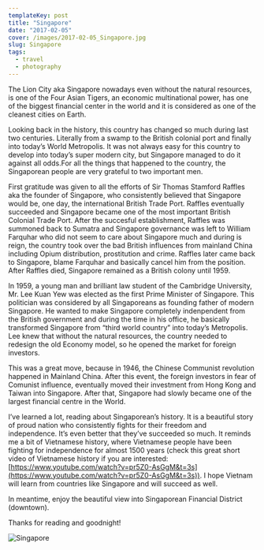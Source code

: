```yaml
---
templateKey: post
title: "Singapore"
date: "2017-02-05"
cover: /images/2017-02-05_Singapore.jpg
slug: Singapore
tags:
  - travel
  - photography
---
```


The Lion City aka Singapore nowadays even without the natural resources, is one of the Four Asian Tigers, an economic multinational power, has one of the biggest financial center in the world and it is considered as one of the cleanest cities on Earth.

Looking back in the history, this country has changed so much during last two centuries. Literally from a swamp to the British colonial port and finally into today’s World Metropolis. It was not always easy for this country to develop into today’s super modern city, but Singapore managed to do it against all odds.For all the things that happened to the country, the Singaporean people are very grateful to two important men.

First gratitude was given to all the efforts of Sir Thomas Stamford Raffles aka the founder of Singapore, who consistently believed that Singapore would be, one day, the international British Trade Port. Raffles eventually succeeded and Singapore became one of the most important British Colonial Trade Port. After the succesful establishment, Raffles was summoned back to Sumatra and Singapore governance was left to William Farquhar who did not seem to care about Singapore much and during is reign, the country took over the bad British influences from mainland China including Opium distribution, prostitution and crime. Raffles later came back to Singapore, blame Farquhar and basically cancel him from the position. After Raffles died, Singapore remained as a British colony until 1959.

In 1959, a young man and brilliant law student of the Cambridge University, Mr. Lee Kuan Yew was elected as the first Prime Minister of Singapore. This politician was considered by all Singaporeans as founding father of modern Singapore. He wanted to make Singapore completely indenpendent from the British government and during the time in his office, he basically transformed Singapore from “third world country” into today’s Metropolis. Lee knew that without the natural resources, the country needed to redesign the old Economy model, so he opened the market for foreign investors.

This was a great move, because in 1946, the Chinese Communist revolution happened in Mainland China. After this event, the foreign investors in fear of Comunist influence, eventually moved their investment from Hong Kong and Taiwan into Singapore. After that, Singapore had slowly became one of the largest financial centre in the World.

I’ve learned a lot, reading about Singaporean’s history. It is a beautiful story of proud nation who consistently fights for their freedom and independence. It’s even better that they’ve succeeded so much. It reminds me a bit of Vietnamese history, where Vietnamese people have been fighting for independence for almost 1500 years (check this great short video of Vietnamese history if you are interested: [https://www.youtube.com/watch?v=pr5Z0-AsGgM&t=3s](https://www.youtube.com/watch?v=pr5Z0-AsGgM&t=3s)). I hope Vietnam will learn from countries like Singapore and will succeed as well.

In meantime, enjoy the beautiful view into Singaporean Financial District (downtown).

Thanks for reading and goodnight!

![Singapore](/img/2017-02-05_Singapore.jpg 'Singapore')